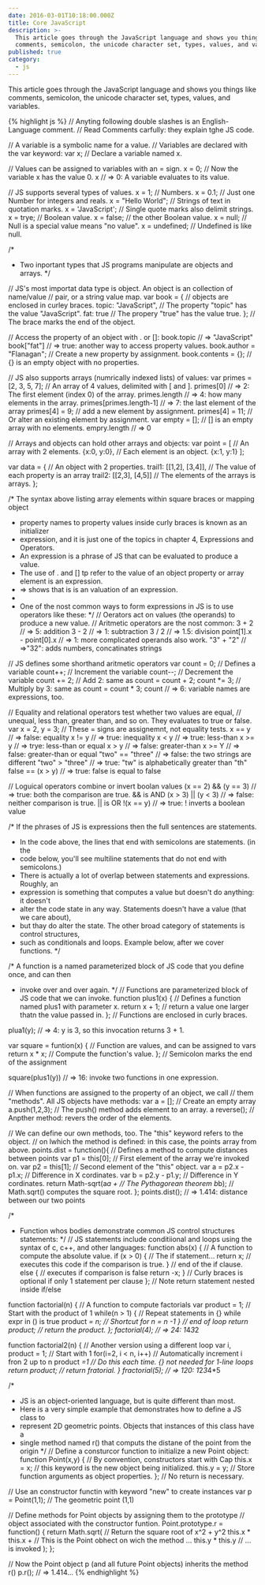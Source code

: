 ```yaml
---
date: 2016-03-01T10:18:00.000Z
title: Core JavaScript
description: >-
  This article goes through the JavaScript language and shows you things like
  comments, semicolon, the unicode character set, types, values, and variables.
published: true
category:
  - js
---
```



This article goes through the JavaScript language and shows you things like comments, semicolon, the unicode character set, types, values, and variables.


{% highlight js %}
// Anyting following double slashes is an English-Language comment.
// Read Comments carfully: they explain tghe JS code.

// A variable is a symbolic name for a value.
// Variables are declared with the var keyword:
var x;				// Declare a variable named x.

// Values can be assigned to variables with an = sign.
x = 0;				// Now the variable x has the value 0.
x				// => 0: A variable evaluates to its value.

// JS supports several types of values.
x = 1;				// Numbers.
x = 0.1;			// Just one Number for integers and reals.
x = "Hello World";		// Strings of text in quotation marks.
x = 'JavaScript';		// Single quote marks also delimit strings.
x = trye;			// Boolean value.
x = false;			// the other Boolean value.
x = null;			// Null is a special value means "no value".
x = undefined;			// Undefined is like null.

/*
 * Two inportant types that JS programs manipulate are objects and arrays.
 */

// JS's most importat data type is object. An object is an collection of name/value
// pair, or a string value map.
var book = {			// objects are enclosed in curley braces.
	topic: "JavaScript",	// The property "topic" has the value "JavaScript".
	fat: true		// The propery "true" has the value true.
};				// The brace marks the end of the object.

// Access the property of an object with . or []:
book.topic			// => "JavaScript"
book["fat"]			// => true: another way to access property values.
book.author = "Flanagan";	// Create a new property by assignment.
book.contents = {};		// {} is an empty object with no properties.

// JS also supports arrays (numrically indexed lists) of values:
var primes = [2, 3, 5, 7];	// An array of 4 values, delimited with [ and ].
primes[0]			// => 2: The first element (index 0) of the array.
primes.length			// => 4: how many elements in the array.
primes[primes.length-1]		// => 7: the last element of the array
primes[4] = 9;			// add a new element by assignment.
primes[4] = 11;			// Or alter an existing element by assignment.
var empty = [];			// [] is an empty array with no elements.
empry.length			// => 0

// Arrays and objects can hold other arrays and objects:
var point = [			// An array with 2 elements.
	{x:0, y:0},		// Each element is an object.
	{x:1, y:1}
];

var data = {			// An object with 2 properties.
	trail1: [[1,2], [3,4]],	// The value of each property is an array
	trail2: [[2,3], [4,5]]	// The elements of the arrays is arrays.
};

/* The syntax above listing array elements within square braces or mapping object
 * property names to property values inside curly braces is known as an initializer
 * expression, and it is just one of the topics in chapter 4, Expressions and Operators.
 * An expression is a phrase of JS that can be evaluated to produce a value.
 * The use of . and [] tp refer to the value of an object property or array element is an expression.
 * => shows that is is an valuation of an expression.
 *
 * One of the nost common ways to form expressions in JS is to use operators like these:
 */
// Oerators act on values (the operands) to produce a new value.
// Aritmetic operators are the nost common:
3 + 2 				// => 5: addition
3 - 2				// => 1: subtraction
3 / 2				// => 1.5: division
point[1].x - point[0].x		// => 1: more complicated operands also work.
"3" + "2"			// =>"32": adds numbers, concatinates strings

// JS defines some shorthand aritmetic operators
var count = 0;			// Defines a variable
count++;			// Increment the variable
count--;			// Decrement the variable
count += 2;			// Add 2: same as count = count + 2;
count *= 3;			// Multiply by 3: same as count = count * 3;
count 				// => 6: variable names are expressions, too.

// Equality and relational operators test whether two values are equal,
// unequal, less than, greater than, and so on. They evaluates to true or false.
var x = 2, y = 3;		// These = signs are assignemnt, not equality tests.
x == y				// => false: equality
x != y				// => true: inequality
x < y				// => true: less-than
x >= y				// => trye: less-than or equal
x > y				// => false: greater-than
x >= Y				// => false: greater-than or equal
"two" == "three"		// => false: the two strings are different
"two" > "three"			// => true: "tw" is alphabetically greater than "th"
false == (x > y)		// => true: false is equal to false

// Loguical operators combine or invert boolan values
(x == 2) && (y == 3)		// => true: both the comparison are true. && is AND
(x > 3) || (y < 3)		// => false: neither comparison is true. || is OR
!(x == y)			// => true: ! inverts a boolean value

/* If the phrases of JS is expressions then the full sentences are statements.
 * In the code above, the lines that end with semicolons are statements. (in the
 * code below, you'll see multiline statements that do not end with semicolons.)
 * There is actually a lot of overlap between statements and expressions. Roughly, an
 * expression is something that computes a value but doesn't do anything: it doesn't
 * alter the code state in any way. Statements doesn't have a value (that we care about),
 * but thay do alter the state. The other broad category of statements is control structures,
 * such as conditionals and loops. Example below, after we cover functions.
 */

/* A function is a named parameterized block of JS code that you define once, and can then
 * invoke over and over again.
 */
// Functions are parameterized block of JS code that we can invoke.
function plus1(x) {		// Defines a function named plus1 with parameter x.
	return x + 1;		// return a value one larger thatn the value passed in.
};				// Functions are enclosed in curly braces.

plua1(y);			// => 4: y is 3, so this invocation returns 3 + 1.

var square = funtion(x) {	// Function are values, and can be assigned to vars
	return x * x;		// Compute the function's value.
};				// Semicolon marks the end of the assignment

square(plus1(y))		// => 16: invoke two functions in one expression.

// When functions are assigned to the property of an object, we call
// them "methods". All JS objects have methods:
var a = [];			// Create an empty array
a.push(1,2,3);			// The push() method adds element to an array.
a reverse();			// Anpther method: revers the order of the elements.

// We can define our own methods, too. The "this" keyword refers to the object.
// on lwhich the method is defined: in this case, the points array from above.
points.dist = function(){	// Defines a method to compute distances between points
	var p1 = this[0];	// First element of the array we're invoked on.
	var p2 = this[1];	// Second element of the "this" object.
	var a = p2.x - p1.x;	// Difference in X cordinates.
	var b = p2.y - p1.y;	// Difference in Y cordinates.
	return Math-sqrt(a*a +	// The Pythagorean theorem
			b*b);	// Math.sqrt() computes the square root.
};
points.dist();			// => 1.414: distance between our two points

/*
 * Function whos bodies demonstrate common JS control structures statements:
 */
// JS statements include conditiional and loops using the syntax of c, c++, and other languages:
function abs(x) {		// A function to compute the absolute value.
	if (x > 0) {		// The if statement...
		return x;	// executes this code if the comparison is true.
	}			// end of the if clause.
	else {			// executes if comparison is false
		return -x;
	}			// Curly braces is optional if only 1 statement per clause
};				// Note return statement nested inside if/else

function factorial(n) {		// A function to compute factorials
	var product = 1;	// Start with the product of 1
	while(n > 1) {		// Repeat statements in {} while expr in () is true
		product *= n;	// Shortcut for n = n -1
	}			// end of loop
	return product;		// return the product.
};
factorial(4);			// => 24: 1*4*3*2

function factorial2(n) {	// Another version using a different loop
	var i, product = 1;	// Start with 1
	for(i=2, i < n, i++)	// Automatically increment i fron 2 up to n
		product *=1	// Do this each time. {} not needed for 1-line loops
	return product;		// return fratorial.
}
fractorial(5);			// => 120: 1*2*3*4*5

/*
 * JS is an object-oriented language, but is quite different than most.
 * Here is a very simple example that demonstrates how to define a JS class to
 * represent 2D geometric points. Objects that instances of this class have a
 * single method named r() that computs the distane of the point from the origin
 */
// Define a consturcor function to initialize a new Point object:
function Point(x,y) {		// By convention, constructors start with Cap
	this.x = x;		// this keyword is the new object being initialized.
	this.y = y;		// Store function arguments as object properties.
};				// No return is necessary.

// Use an constructor functin with keyword "new" to create instances
var p = Point(1,1);		// The geometric point (1,1)

// Define methods for Point objects by assigning them to the prototype
// object associated with the constructor funtion.
Point.prototype.r = function() {
	return Math.sqrt(	  // Return the square root of x^2 + y^2
		this.x * this.x	+ // This is the Point obhect on wich the method ...
		this.y * this.y	  // ... is invoked
	);
};

// Now the Point object p (and all future Point objects) inherits the method r()
p.r();				// => 1.414...
{% endhighlight %}
